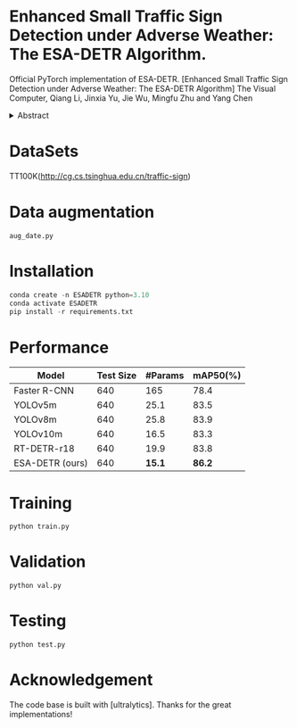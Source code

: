 # Enhanced Small Traffic Sign Detection under Adverse Weather: The ESA-DETR Algorithm.
Official PyTorch implementation of ESA-DETR.
[Enhanced Small Traffic Sign Detection under Adverse Weather: The ESA-DETR Algorithm] The Visual Computer, Qiang Li, Jinxia Yu, Jie Wu, Mingfu Zhu and Yang Chen

<details>
  <summary>Abstract</summary>
  Under adverse weather conditions, detecting small traffic signs accurately is crucial for autonomous driving safety. This paper introduces ESA-DETR, an optimized algorithm designed to enhance detection accuracy and reliability. Leveraging an edge fusion block for boundary structure perception, a structure-enhanced feature fusion module for efficient multi-level feature integration, and an adaptive sparse feature interaction module for practical information focus, ESA-DETR achieves significant improvements. Experimental results on the TT100K and CCTSDB datasets demonstrate a mAP\(_{50}\)  increase of 2.4\% and 1.7\%, respectively, compared to baseline algorithms, with a 27\% reduction in model parameters and a 15\% decrease in computational load. These findings underscore the potential of ESA-DETR in real-world autonomous driving applications.
</details>

# DataSets
TT100K(http://cg.cs.tsinghua.edu.cn/traffic-sign)

# Data augmentation
`aug_date.py`

# Installation

```python
conda create -n ESADETR python=3.10   
conda activate ESADETR 
pip install -r requirements.txt
```

# Performance


Model  | Test Size  | #Params | mAP50(%)
 ---- | ----- | ------  | -------
 Faster R-CNN  | 640 | 165  | 78.4
 YOLOv5m       | 640 | 25.1 | 83.5
 YOLOv8m       | 640 | 25.8 | 83.9
 YOLOv10m      | 640 | 16.5 | 83.3
 RT-DETR-r18   | 640 | 19.9 | 83.8
 ESA-DETR (ours)| 640 | **15.1** | **86.2**


# Training
`python train.py`
# Validation
`python val.py`
# Testing
`python test.py`
# Acknowledgement
The code base is built with [ultralytics].
Thanks for the great implementations!

